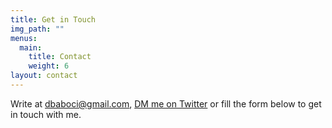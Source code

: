 ```yaml
---
title: Get in Touch
img_path: ""
menus:
  main:
    title: Contact
    weight: 6
layout: contact
---
```

Write at [dbaboci@gmail.com](mailto:dbaboci@gmail.com), [DM me on Twitter](twitter.com/dbaboci) or fill the form below to get in touch with me.